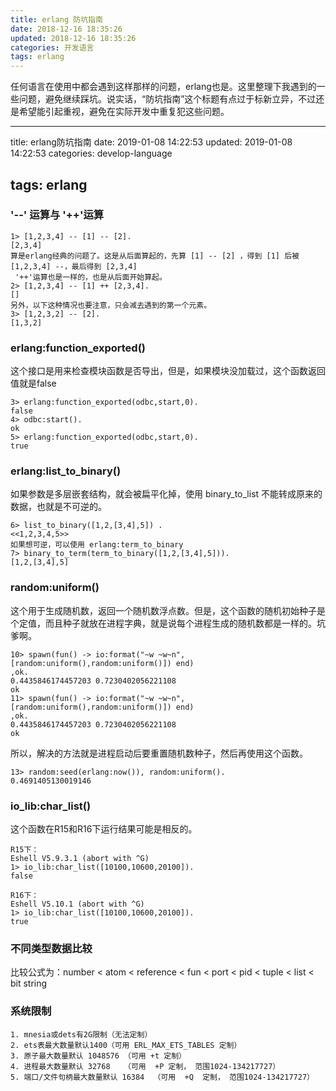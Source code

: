 ```yaml
---
title: erlang 防坑指南
date: 2018-12-16 18:35:26
updated: 2018-12-16 18:35:26
categories: 开发语言
tags: erlang
---
```


任何语言在使用中都会遇到这样那样的问题，erlang也是。这里整理下我遇到的一些问题，避免继续踩坑。说实话，“防坑指南”这个标题有点过于标新立异，不过还是希望能引起重视，避免在实际开发中重复犯这些问题。
<!--more-->

---

title: erlang防坑指南
date: 2019-01-08 14:22:53
updated: 2019-01-08 14:22:53
categories: develop-language

tags: erlang
---

### '--' 运算与 '++'运算

```
1> [1,2,3,4] -- [1] -- [2]. 
[2,3,4]
算是erlang经典的问题了。这是从后面算起的，先算 [1] -- [2] ，得到 [1] 后被 [1,2,3,4] --，最后得到 [2,3,4]
 '++'运算也是一样的，也是从后面开始算起。
2> [1,2,3,4] -- [1] ++ [2,3,4].
[]
另外，以下这种情况也要注意，只会减去遇到的第一个元素。
3> [1,2,3,2] -- [2].
[1,3,2]
```

### erlang:function_exported()

这个接口是用来检查模块函数是否导出，但是，如果模块没加载过，这个函数返回值就是false

```
3> erlang:function_exported(odbc,start,0).
false
4> odbc:start().
ok
5> erlang:function_exported(odbc,start,0).
true
```

### erlang:list_to_binary()

如果参数是多层嵌套结构，就会被扁平化掉，使用 binary_to_list 不能转成原来的数据，也就是不可逆的。

```
6> list_to_binary([1,2,[3,4],5]) .
<<1,2,3,4,5>>
如果想可逆，可以使用 erlang:term_to_binary
7> binary_to_term(term_to_binary([1,2,[3,4],5])).
[1,2,[3,4],5]
```

### random:uniform()

这个用于生成随机数，返回一个随机数浮点数。但是，这个函数的随机初始种子是个定值，而且种子就放在进程字典，就是说每个进程生成的随机数都是一样的。坑爹啊。

```
10> spawn(fun() -> io:format("~w ~w~n",[random:uniform(),random:uniform()]) end)
,ok.
0.4435846174457203 0.7230402056221108
ok
11> spawn(fun() -> io:format("~w ~w~n",[random:uniform(),random:uniform()]) end)
,ok.
0.4435846174457203 0.7230402056221108
ok
```

所以，解决的方法就是进程启动后要重置随机数种子，然后再使用这个函数。

```
13> random:seed(erlang:now()), random:uniform().
0.4691405130019146
```

### io_lib:char_list()

这个函数在R15和R16下运行结果可能是相反的。

```
R15下：
Eshell V5.9.3.1 (abort with ^G)
1> io_lib:char_list([10100,10600,20100]).
false

R16下：
Eshell V5.10.1 (abort with ^G) 
1> io_lib:char_list([10100,10600,20100]). 
true
```

### 不同类型数据比较

比较公式为：number < atom < reference < fun < port < pid < tuple < list < bit string

### 系统限制

```
1. mnesia或dets有2G限制（无法定制）
2. ets表最大数量默认1400（可用 ERL_MAX_ETS_TABLES 定制）
3. 原子最大数量默认 1048576 （可用 +t 定制）
4. 进程最大数量默认 32768   （可用  +P 定制， 范围1024-134217727）
5. 端口/文件句柄最大数量默认 16384  （可用  +Q  定制， 范围1024-134217727）
```

